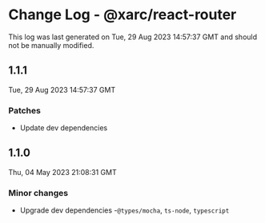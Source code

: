 # Change Log - @xarc/react-router

This log was last generated on Tue, 29 Aug 2023 14:57:37 GMT and should not be manually modified.

## 1.1.1
Tue, 29 Aug 2023 14:57:37 GMT

### Patches

- Update dev dependencies

## 1.1.0
Thu, 04 May 2023 21:08:31 GMT

### Minor changes

- Upgrade dev dependencies -`@types/mocha`, `ts-node`, `typescript`

